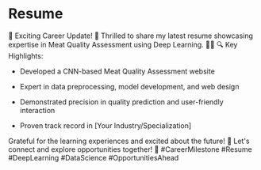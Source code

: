 # Resume
 🚀 Exciting Career Update! 🌟 Thrilled to share my latest resume showcasing expertise in Meat Quality Assessment using Deep Learning. 🥩🤖
🔍 Key Highlights:

- Developed a CNN-based Meat Quality Assessment website

- Expert in data preprocessing, model development, and web design

- Demonstrated precision in quality prediction and user-friendly interaction

- Proven track record in [Your Industry/Specialization]



Grateful for the learning experiences and excited about the future! 🚀 Let's connect and explore opportunities together! 🤝 #CareerMilestone #Resume #DeepLearning #DataScience #OpportunitiesAhead

